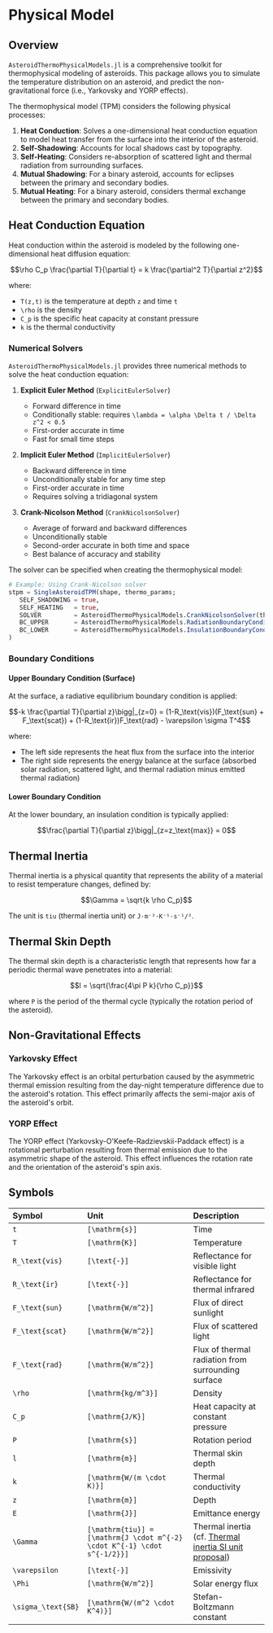 # Physical Model

## Overview

`AsteroidThermoPhysicalModels.jl` is a comprehensive toolkit for thermophysical modeling of asteroids. This package allows you to simulate the temperature distribution on an asteroid, and predict the non-gravitational force (i.e., Yarkovsky and YORP effects).

The thermophysical model (TPM) considers the following physical processes:

1. **Heat Conduction**: Solves a one-dimensional heat conduction equation to model heat transfer from the surface into the interior of the asteroid.
2. **Self-Shadowing**: Accounts for local shadows cast by topography.
3. **Self-Heating**: Considers re-absorption of scattered light and thermal radiation from surrounding surfaces.
4. **Mutual Shadowing**: For a binary asteroid, accounts for eclipses between the primary and secondary bodies.
5. **Mutual Heating**: For a binary asteroid, considers thermal exchange between the primary and secondary bodies.

## Heat Conduction Equation

Heat conduction within the asteroid is modeled by the following one-dimensional heat diffusion equation:

```math
\rho C_p \frac{\partial T}{\partial t} = k \frac{\partial^2 T}{\partial z^2}
```

where:
- ``T(z,t)`` is the temperature at depth ``z`` and time ``t``
- ``\rho`` is the density
- ``C_p`` is the specific heat capacity at constant pressure
- ``k`` is the thermal conductivity

### Numerical Solvers

`AsteroidThermoPhysicalModels.jl` provides three numerical methods to solve the heat conduction equation:

1. **Explicit Euler Method** (`ExplicitEulerSolver`)
   - Forward difference in time
   - Conditionally stable: requires ``\lambda = \alpha \Delta t / \Delta z^2 < 0.5``
   - First-order accurate in time
   - Fast for small time steps

2. **Implicit Euler Method** (`ImplicitEulerSolver`)
   - Backward difference in time
   - Unconditionally stable for any time step
   - First-order accurate in time
   - Requires solving a tridiagonal system

3. **Crank-Nicolson Method** (`CrankNicolsonSolver`)
   - Average of forward and backward differences
   - Unconditionally stable
   - Second-order accurate in both time and space
   - Best balance of accuracy and stability

The solver can be specified when creating the thermophysical model:

```julia
# Example: Using Crank-Nicolson solver
stpm = SingleAsteroidTPM(shape, thermo_params;
   SELF_SHADOWING = true,
   SELF_HEATING   = true,
   SOLVER         = AsteroidThermoPhysicalModels.CrankNicolsonSolver(thermo_params),
   BC_UPPER       = AsteroidThermoPhysicalModels.RadiationBoundaryCondition(),
   BC_LOWER       = AsteroidThermoPhysicalModels.InsulationBoundaryCondition(),
)
```

### Boundary Conditions

#### Upper Boundary Condition (Surface)

At the surface, a radiative equilibrium boundary condition is applied:

```math
-k \frac{\partial T}{\partial z}\bigg|_{z=0} = (1-R_\text{vis})(F_\text{sun} + F_\text{scat}) + (1-R_\text{ir})F_\text{rad} - \varepsilon \sigma T^4
```

where:
- The left side represents the heat flux from the surface into the interior
- The right side represents the energy balance at the surface (absorbed solar radiation, scattered light, and thermal radiation minus emitted thermal radiation)

#### Lower Boundary Condition

At the lower boundary, an insulation condition is typically applied:

```math
\frac{\partial T}{\partial z}\bigg|_{z=z_\text{max}} = 0
```

## Thermal Inertia

Thermal inertia is a physical quantity that represents the ability of a material to resist temperature changes, defined by:

```math
\Gamma = \sqrt{k \rho C_p}
```

The unit is `tiu` (thermal inertia unit) or `J·m⁻²·K⁻¹·s⁻¹/²`.

## Thermal Skin Depth

The thermal skin depth is a characteristic length that represents how far a periodic thermal wave penetrates into a material:

```math
l = \sqrt{\frac{4\pi P k}{\rho C_p}}
```

where ``P`` is the period of the thermal cycle (typically the rotation period of the asteroid).

## Non-Gravitational Effects

### Yarkovsky Effect

The Yarkovsky effect is an orbital perturbation caused by the asymmetric thermal emission resulting from the day-night temperature difference due to the asteroid's rotation. This effect primarily affects the semi-major axis of the asteroid's orbit.

### YORP Effect

The YORP effect (Yarkovsky-O'Keefe-Radzievskii-Paddack effect) is a rotational perturbation resulting from thermal emission due to the asymmetric shape of the asteroid. This effect influences the rotation rate and the orientation of the asteroid's spin axis.

## Symbols

| Symbol | Unit | Description |
| :----- | :--- | :---------- |
| ``t``                | ``[\mathrm{s}]``                 | Time |
| ``T``                | ``[\mathrm{K}]``                 | Temperature |
| ``R_\text{vis}``     | ``[\text{-}]``                   | Reflectance for visible light |
| ``R_\text{ir}``      | ``[\text{-}]``                   | Reflectance for thermal infrared |
| ``F_\text{sun}``     | ``[\mathrm{W/m^2}]``             | Flux of direct sunlight |
| ``F_\text{scat}``    | ``[\mathrm{W/m^2}]``             | Flux of scattered light |
| ``F_\text{rad}``     | ``[\mathrm{W/m^2}]``             | Flux of thermal radiation from surrounding surface |
| ``\rho``             | ``[\mathrm{kg/m^3}]``            | Density |
| ``C_p``              | ``[\mathrm{J/K}]``               | Heat capacity at constant pressure |
| ``P``                | ``[\mathrm{s}]``                 | Rotation period |
| ``l``                | ``[\mathrm{m}]``                 | Thermal skin depth |
| ``k``                | ``[\mathrm{W/(m \cdot K)}]``     | Thermal conductivity |
| ``z``                | ``[\mathrm{m}]``                 | Depth |
| ``E``                | ``[\mathrm{J}]``                 | Emittance energy |
| ``\Gamma``           | ``[\mathrm{tiu}] = [\mathrm{J \cdot m^{-2} \cdot K^{-1} \cdot s^{-1/2}}]`` | Thermal inertia (cf. [Thermal inertia SI unit proposal](https://nathaniel.putzig.com/research/tiu.html))    |
| ``\varepsilon``      | ``[\text{-}]``                   | Emissivity |
| ``\Phi``             | ``[\mathrm{W/m^2}]``             | Solar energy flux |
| ``\sigma_\text{SB}`` | ``[\mathrm{W/(m^2 \cdot K^4)}]`` | Stefan-Boltzmann constant |
